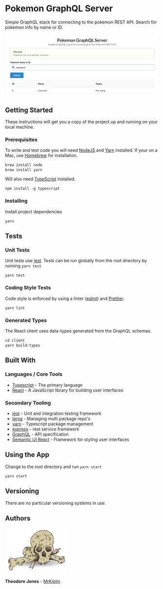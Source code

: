 # Pokemon GraphQL Server

Simple GraphQL stack for connecting to the pokemon REST API. Search for pokemon info by name or ID.

![](docs/screenshot.png)

## Getting Started

These instructions will get you a copy of the project up and running on your local machine.

### Prerequisites

To write and test code you will need [NodeJS](https://nodejs.org/en/) and [Yarn](https://yarnpkg.com/lang/en/) installed. If your on a Mac, use [Homebrew](https://docs.brew.sh/Installation) for installation.

```shell
brew install node
brew install yarn
```

Will also need [TypeScript](https://www.typescriptlang.org/) installed.

```shell
npm install -g typescript
```

### Installing

Install project dependencies

```shell
yarn
```

## Tests

### Unit Tests

Unit tests use [jest](https://facebook.github.io/jest/). Tests can be run globally from the root directory by running `yarn test`

```shell
yarn test
```

### Coding Style Tests

Code style is enforced by using a linter ([eslint](https://eslint.org/)) and [Prettier](https://prettier.io/).

```shell
yarn lint
```

### Generated Types

The React client uses data-types generated from the GraphQL schemas.

```shell
cd client
yarn build:types
```

## Built With

### Languages / Core Tools

- [Typescript](http://www.typescriptlang.org/) - The primary language
- [React](https://reactjs.org/) - A JavaScript library for building user interfaces

### Secondary Tooling

- [jest](https://jestjs.io/) - Unit and integration testing framework
- [lerna](https://github.com/lerna/lerna) - Managing multi package repo's
- [yarn](https://yarnpkg.com/lang/en/) - Typescript package management
- [express](https://github.com/expressjs/express) - rest service framework
- [GraphQL](https://graphql.org/) - API specification
- [Semantic UI React](https://react.semantic-ui.com/) - Framework for styling user interfaces

## Using the App

Change to the root directory and run `yarn start`

```shell
yarn start
```

## Versioning

There are no particular versioning systems in use.

## Authors

![](docs/mrkiplin-icon.gif)

**Theodore Jones** - [MrKiplin](https://github.com/MrKiplin)
